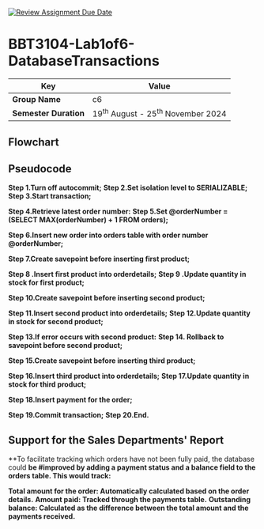 [![Review Assignment Due Date](https://classroom.github.com/assets/deadline-readme-button-22041afd0340ce965d47ae6ef1cefeee28c7c493a6346c4f15d667ab976d596c.svg)](https://classroom.github.com/a/r-tQZu0l)
# BBT3104-Lab1of6-DatabaseTransactions


| **Key**                                                               | Value                                                                                                                                                                              |
|---------------|---------------------------------------------------------|
| **Group Name**                                                               | c6 |
| **Semester Duration**                                                 | 19<sup>th</sup> August - 25<sup>th</sup> November 2024                                                                                                                       |

## Flowchart


## Pseudocode
**Step 1.Turn off autocommit;**
**Step 2.Set isolation level to SERIALIZABLE;**
**Step 3.Start transaction;**

**Step 4.Retrieve latest order number:**
    **Step 5.Set @orderNumber = (SELECT MAX(orderNumber) + 1 FROM orders);**

**Step 6.Insert new order into orders table with order number @orderNumber;**

**Step 7.Create savepoint before inserting first product;**

**Step 8 .Insert first product into orderdetails;**
**Step 9 .Update quantity in stock for first product;**

**Step 10.Create savepoint before inserting second product;**

**Step 11.Insert second product into orderdetails;**
**Step 12.Update quantity in stock for second product;**

**Step 13.If error occurs with second product:**
   **Step 14. Rollback to savepoint before second product;**

**Step 15.Create savepoint before inserting third product;**

**Step 16.Insert third product into orderdetails;**
**Step 17.Update quantity in stock for third product;**

**Step 18.Insert payment for the order;**

**Step 19.Commit transaction;**
**Step 20.End.**

## Support for the Sales Departments' Report

**To facilitate tracking which orders have not been fully paid, the database could **be #improved by adding a payment status and a balance field to the orders table. This would track:**

**Total amount for the order: Automatically calculated based on the order details.**
**Amount paid: Tracked through the payments table.**
**Outstanding balance: Calculated as the difference between the total amount and the payments received.**

